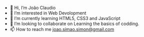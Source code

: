 - 👋 Hi, I’m João Claudio
- 👀 I’m interested in Web Devolopment
- 🌱 I’m currently learning HTML5, CSS3 and JavaScript
- 💞️ I’m looking to collaborate on Learning the basics of codding.
- 📫 How to reach me joao.simao.simon@gmail.com

<!---
JoaoClaudioSG/JoaoClaudioSG is a ✨ special ✨ repository because its `README.md` (this file) appears on your GitHub profile.
You can click the Preview link to take a look at your changes.
--->
